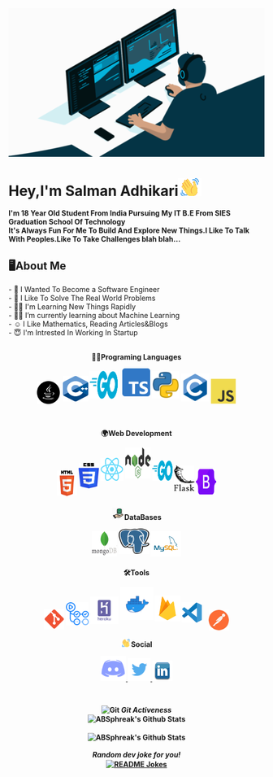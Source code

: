 <img src='gif/avento.gif'>

<h1>Hey,I'm Salman Adhikari<img src="gif/wave-hello.gif"></h1>

<b>I'm 18 Year Old Student From India Pursuing My IT B.E From SIES Graduation School Of Technology <br> It's Always Fun For Me To Build And Explore New Things.I Like To Talk With Peoples.Like To Take Challenges blah
    blah...
</b>

<h2>🖥About Me</h2>
- 🎯 I Wanted To Become a Software Engineer <br>
- 🧐 I Like To Solve The Real World Problems <br>
- 👨‍💻 I'm Learning New Things Rapidly <br>
- 🕵️‍♂️ I’m currently learning about Machine Learning<br>
- ☺ I Like Mathematics, Reading Articles&Blogs <br>
- 😇 I'm Intrested In Working In Startup <br><br>

<p align="center">
    <b>👨‍💻Programing Languages<br>
</p>

<p align="center">
    <img src="img/java.png" alt="java" width="45" height="45" style="padding-right:3px;">
    <img src="img/c++.png" alt="c++" width="50" height="50" style="padding-bottom:5px;">
    <img src="img/go.png" alt="Go" width="55" height="55" style="padding-bottom:10px;">
    <img src="img/Typescript.png" alt="Typescript" width="55" height="55" style="padding-bottom:15px;padding-left:5px;">
    <img src="img/python.png" alt="python" width="55" height="55" style="padding-bottom:10px;">
    <img src="img/c.svg" alt="c" width="55" height="55" style="padding-bottom:5px;">
    <img src="img/js.svg" alt="javascript" width="50" height="50">
</p><br>

<p align="center">
    <b>🌍Web Development<br>
</p>

<p align="center">
    <img src="img/html.svg" alt="html" width="40" height="50" style="padding-bottom:5px;">
    <img src="img/css.svg" alt="css" width="40" height="50" style="padding-bottom:20px;">
    <img src="img/React.png" alt="javascript" width="45" height="45" style="padding-bottom:35px;">
    <img src="img/node.svg" alt="Node" width="50" height="60" style="padding-bottom:40px;">
    <img src="img/go.png" alt="Go" width="40" height="40" style="padding-bottom:35px;" />
    <img src="img/flask.svg" alt="flask" width="40" height="50" style="padding-bottom:15px;">
    <img src="img/bootstrap.svg" alt="bootstrap" width="40" height="50" style="padding-bottom:8px;">
</p>

<p align="center">
    <b><img src="img/database.png" alt="Database Colored Outline Icon" width="25">DataBases<br></b>
</p>

<p align="center">
    <img src="img/mongodb.png" alt="mongodb" width="50" height="50" style="padding-bottom:5px;">
    <img src="img/postgresql.svg" alt="postgresql" width="60" height="50" style="padding-bottom:10px;">
    <img src="img/mysql.svg" alt="MySQL" width="60" height="50" style="padding-bottom:5px;">
</p>

<p align="center">
    <b>🛠Tools<br></b>
</p>

<p align="center">
    <img src="img/git.svg" alt="Git" width="40" height="40" style="padding-bottom:2px;">
    <img src="img/githubaction.png" alt="Github Action" width="45" height="45" style="padding-bottom:10px;">
    <img src="img/heroku.svg" alt="Heroku" width="55" height="55" style="padding-bottom:12px;">
    <img src="img/docker.png" alt="Docker" width="65" height="65" style="padding-bottom:20px;">
    <img src="img/firebase.png" alt="firebase" width="50" height="50" style="padding-bottom:18px;">
    <img src="img/vscode.svg" alt="VSCode" width="40" height="40" style="padding-bottom:15px;">
    <img src="img/postman.png" alt="postman" width="40" height="40" style="padding-top:15px;padding-left:10px;">
</p>

<p align="center">
    <b><img src="gif/wave-hello.gif" width="20"></img>Social<br></b>
</p>

<p align="center">
    <a href="https://discordapp.com/users/661653400307499011">
        <img src="img/discord.png" alt="VSCode" width="50" height="50">
    </a>
    <a href="https://twitter.com/AdhikariSalman?t=RxCEcOAXyNev9pp2-HWnxQ&s=09">
        <img src="img/twitter.png" alt="VSCode" width="45" height="45" />
    </a>
    <a href="https://www.linkedin.com/in/salman-adhikari-a938911bb">
        <img src="img/linkdin.png" alt="VSCode" width="40" height="40" />
    </a>
</p>

<br>
<p align="center">
    <img src="https://media.giphy.com/media/W5eoZHPpUx9sapR0eu/giphy.gif" width="30px" height="50px"
        alt="Git" />&nbsp;<i><b>Git Activeness</b></i>
<br>
<img align="center" src="https://github-readme-stats.vercel.app/api?username=SalmanAd01&include_all_commits=true&count_private=true&show_icons=true&line_height=20&title_color=7A7ADB&icon_color=2234AE&text_color=D3D3D3&bg_color=0,000000,130F40" alt="ABSphreak's Github Stats">


</br>
</br>

<img align="center" src="https://github-readme-stats.vercel.app/api/top-langs/?username=SalmanAd01&theme=tokyonight&langs_count=12&layout=compact&hide=Jupyter%20Notebook,html,css" alt="ABSphreak's Github Stats">

</br>
</br>
<i>Random dev joke for you!</i><br>
<a href="https://readme-jokes.vercel.app"><img align="center" src="https://readme-jokes.vercel.app/api"
        alt="README Jokes"></a>
</p>
</div>
